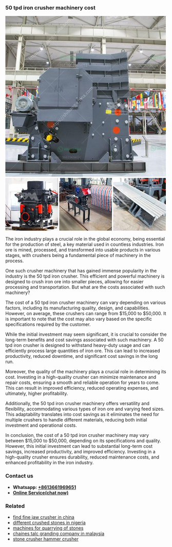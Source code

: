 <h3>50 tpd iron crusher machinery cost</h3><img src='1708589132.jpg' alt=''><p>The iron industry plays a crucial role in the global economy, being essential for the production of steel, a key material used in countless industries. Iron ore is mined, processed, and transformed into usable products in various stages, with crushers being a fundamental piece of machinery in the process.</p><p>One such crusher machinery that has gained immense popularity in the industry is the 50 tpd iron crusher. This efficient and powerful machinery is designed to crush iron ore into smaller pieces, allowing for easier processing and transportation. But what are the costs associated with such machinery?</p><p>The cost of a 50 tpd iron crusher machinery can vary depending on various factors, including its manufacturing quality, design, and capabilities. However, on average, these crushers can range from $15,000 to $50,000. It is important to note that the cost may also vary based on the specific specifications required by the customer.</p><p>While the initial investment may seem significant, it is crucial to consider the long-term benefits and cost savings associated with such machinery. A 50 tpd iron crusher is designed to withstand heavy-duty usage and can efficiently process large quantities of iron ore. This can lead to increased productivity, reduced downtime, and significant cost savings in the long run.</p><p>Moreover, the quality of the machinery plays a crucial role in determining its cost. Investing in a high-quality crusher can minimize maintenance and repair costs, ensuring a smooth and reliable operation for years to come. This can result in improved efficiency, reduced operating expenses, and ultimately, higher profitability.</p><p>Additionally, the 50 tpd iron crusher machinery offers versatility and flexibility, accommodating various types of iron ore and varying feed sizes. This adaptability translates into cost savings as it eliminates the need for multiple crushers to handle different materials, reducing both initial investment and operational costs.</p><p>In conclusion, the cost of a 50 tpd iron crusher machinery may vary between $15,000 to $50,000, depending on its specifications and quality. However, this initial investment can lead to substantial long-term cost savings, increased productivity, and improved efficiency. Investing in a high-quality crusher ensures durability, reduced maintenance costs, and enhanced profitability in the iron industry.</p><h3>Contact us</h3><ul><li><strong>Whatsapp:&nbsp;<a href="https://wa.me/8613661969651">+8613661969651</a></strong></li><li><a href="https://swt.shibang-china.com/?git&amp;zhl&amp;50 tpd iron crusher machinery cost"><strong>Online Service(chat now)</strong></a></li></ul><h3>Related</h3><ul><li><a href='find fine jaw crusher in china.md'>find fine jaw crusher in china</a></li><li><a href='different crushed stones in nigeria.md'>different crushed stones in nigeria</a></li><li><a href='machines for quarrying of stones.md'>machines for quarrying of stones</a></li><li><a href='chaines talc granding company in malaysia.md'>chaines talc granding company in malaysia</a></li><li><a href='stone crusher hammer crusher.md'>stone crusher hammer crusher</a></li></ul>